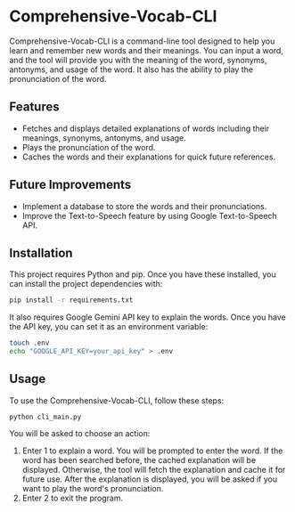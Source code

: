 # Comprehensive-Vocab-CLI

Comprehensive-Vocab-CLI is a command-line tool designed to help you learn and remember new words and their meanings. You can input a word, and the tool will provide you with the meaning of the word, synonyms, antonyms, and usage of the word. It also has the ability to play the pronunciation of the word.

## Features

- Fetches and displays detailed explanations of words including their meanings, synonyms, antonyms, and usage.
- Plays the pronunciation of the word.
- Caches the words and their explanations for quick future references.

## Future Improvements

- Implement a database to store the words and their pronunciations.
- Improve the Text-to-Speech feature by using Google Text-to-Speech API.

## Installation

This project requires Python and pip. Once you have these installed, you can install the project dependencies with:

```sh
pip install -r requirements.txt
```

It also requires Google Gemini API key to explain the words. Once you have the API key, you can set it as an environment variable:

```sh
touch .env
echo "GOOGLE_API_KEY=your_api_key" > .env
```

## Usage
To use the Comprehensive-Vocab-CLI, follow these steps:

```
python cli_main.py
```

You will be asked to choose an action:
1. Enter 1 to explain a word. You will be prompted to enter the word. If the word has been searched before, the cached explanation will be displayed. Otherwise, the tool will fetch the explanation and cache it for future use. After the explanation is displayed, you will be asked if you want to play the word's pronunciation.
2. Enter 2 to exit the program.